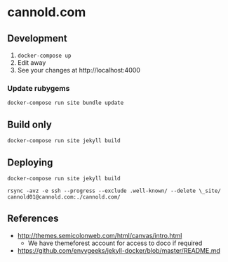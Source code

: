 # cannold.com

## Development

1. `docker-compose up`
2. Edit away
3. See your changes at http://localhost:4000

### Update rubygems

`docker-compose run site bundle update`

## Build only

`docker-compose run site jekyll build`

## Deploying

`docker-compose run site jekyll build`

`rsync -avz -e ssh --progress --exclude .well-known/ --delete \_site/ cannold01@cannold.com:./cannold.com/`

## References

* http://themes.semicolonweb.com/html/canvas/intro.html
  * We have themeforest account for access to doco if required
* https://github.com/envygeeks/jekyll-docker/blob/master/README.md
